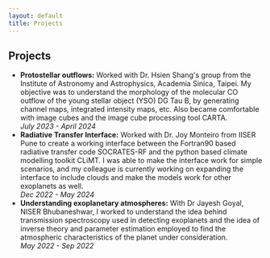 ```yaml
---
layout: default
title: Projects
---
```


<h2>Projects</h2>
<ul>
    <li>
        <strong>Protostellar outflows:</strong> Worked with Dr. Hsien Shang's group from the Institute of Astronomy and Astrophysics, Academia Sinica, Taipei. My objective was to understand the morphology of the molecular CO outflow of the young stellar object (YSO) DG Tau B, by generating channel maps, integrated intensity maps, etc. Also became comfortable with image cubes and the image cube processing tool CARTA. 
        <br>
        <em>July 2023 - April 2024</em>
    </li>
    <li>
        <strong>Radiative Transfer Interface:</strong> Worked with Dr. Joy Monteiro from IISER Pune to create a working interface between the Fortran90 based radiative transfer code SOCRATES-RF and the python based climate modelling toolkit CLiMT. I was able to make the interface work for simple scenarios, and my colleague is currently working on expanding the interface to include clouds and make the models work for other exoplanets as well. 
        <br>
        <em>Dec 2022 - May 2024</em>
    </li>
    <li>
        <strong>Understanding exoplanetary atmospheres:</strong> With Dr Jayesh Goyal, NISER Bhubaneshwar, I worked to understand the idea behind transmission spectroscopy used in detecting exoplanets and the idea of inverse theory and parameter estimation employed to find the atmospheric characteristics of the planet under consideration.
        <br>
        <em>May 2022 - Sep 2022</em>
    </li>
</ul>
